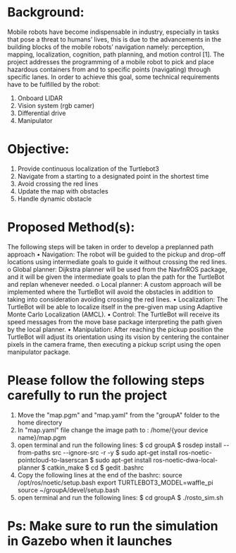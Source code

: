 # Background: 

Mobile robots have become indispensable in industry, especially in tasks that pose a threat to humans’ lives, this is due to the advancements in the building blocks of the mobile robots’ navigation namely: perception, mapping, localization, cognition, path planning, and motion control [1]. The project addresses the programming of a mobile robot to pick and place hazardous containers from and to specific points (navigating) through specific lanes. In order to achieve this goal, some technical requirements have to be fulfilled by the robot:
1. Onboard LIDAR
2. Vision system (rgb camer)
3. Differential drive
4. Manipulator

# Objective: 

1.	Provide continuous localization of the Turtlebot3
2.	Navigate from a starting to a designated point in the shortest time
3.	Avoid crossing the red lines
4.	Update the map with obstacles
5.	Handle dynamic obstacle
  
# Proposed Method(s): 

The following steps will be taken in order to develop a preplanned path approach 
•	Navigation: The robot will be guided to the pickup and drop-off locations using intermediate goals to guide it without crossing the red lines. 
o	Global planner: Dijkstra planner will be used from the NavfnROS package, and it will be given the intermediate goals to plan the path for the TurtleBot and replan whenever needed.
o	Local planner: A custom approach will be implemented where the TurtleBot will avoid the obstacles in addition to taking into consideration avoiding crossing the red lines. 
•	Localization: The TurtleBot will be able to localize itself in the pre-given map using Adaptive Monte Carlo Localization (AMCL).
•	Control: The TurtleBot will receive its speed messages from the move base package interpreting the path given by the local planner.
•	Manipulation: After reaching the pickup position the TurtleBot will adjust its orientation using its vision by centering the container pixels in the camera frame, then executing a pickup script using the open manipulator package.

# Please follow the following steps carefully to run the project

1) Move the "map.pgm" and "map.yaml" from the "groupA" folder to the home directory
2) In "map.yaml" file change the image path to : /home/{your device name}/map.pgm
3) open terminal and run the following lines:
  $ cd groupA
  $ rosdep install --from-paths src --ignore-src -r -y
  $ sudo apt-get install ros-noetic-pointcloud-to-laserscan
  $ sudo apt-get install ros-noetic-dwa-local-planner
  $ catkin_make
  $ cd
  $ gedit .bashrc
4) Copy the following lines at the end of the bashrc:
   source /opt/ros/noetic/setup.bash
   export TURTLEBOT3_MODEL=waffle_pi
   source ~/groupA/devel/setup.bash
5) open terminal and run the following lines:
   $ cd groupA
   $ ./rosto_sim.sh
#   Ps: Make sure to run the simulation in Gazebo when it launches 

